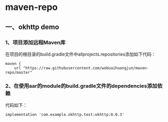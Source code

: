 # maven-repo

## 一、okhttp demo
### 1、项目添加远程Maven库
在项目的根目录的build.gradle文件中allprojects.repositories添加如下代码：
```
maven {
    url "https://raw.githubusercontent.com/wobuaihuangjun/maven-repo/master"
```

### 2、在使用aar的module的build.gradle文件的dependencies添加依赖

代码如下：
```
implementation 'com.example.okhttp.test:okhttp:0.0.3'
```
